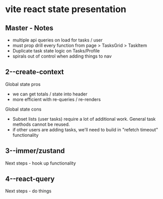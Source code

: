 # vite react state presentation

## Master - Notes

- multiple api queries on load for tasks / user 
- must prop drill every function from page > TasksGrid > TaskItem
- Duplicate task state logic on Tasks/Profile
- spirals out of control when adding things to nav

## 2--create-context

Global state pros 
- we can get totals / state into header 
- more efficient with re-queries / re-renders

Global state cons
- Subset lists (user tasks) require a lot of additional work. General task methods cannot be reused.
- if other users are adding tasks, we'll need to build in "refetch timeout" functionality

## 3--immer/zustand

Next steps - hook up functionality

## 4--react-query

Next steps - do things
